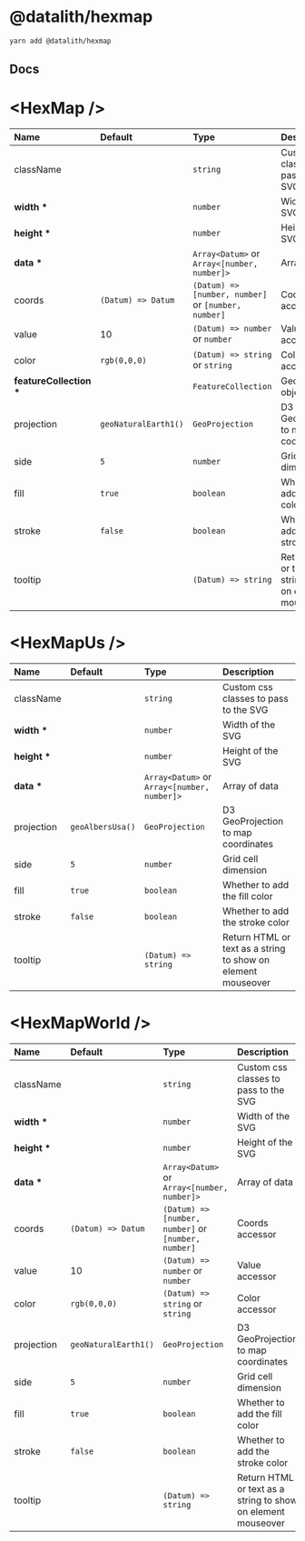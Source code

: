 # @datalith/hexmap

```sh
yarn add @datalith/hexmap
```

## Docs

# \<HexMap \/>

| Name                        | Default              | Type                                                | Description                                                  |
| :-------------------------- | :------------------- | :-------------------------------------------------- | :----------------------------------------------------------- |
| className                   |                      | `string`                                            | Custom css classes to pass to the SVG                        |
| <b>width \*</b>             |                      | `number`                                            | Width of the SVG                                             |
| <b>height \*</b>            |                      | `number`                                            | Height of the SVG                                            |
| <b>data \*</b>              |                      | `Array<Datum>` or `Array<[number, number]>`         | Array of data                                                |
| coords                      | `(Datum) => Datum`   | `(Datum) => [number, number]` or `[number, number]` | Coords accessor                                              |
| value                       | 10                   | `(Datum) => number` or `number`                     | Value accessor                                               |
| color                       | `rgb(0,0,0)`         | `(Datum) => string` or `string`                     | Color accessor                                               |
| <b>featureCollection \*</b> |                      | `FeatureCollection`                                 | GeoJson object                                               |
| projection                  | `geoNaturalEarth1()` | `GeoProjection`                                     | D3 GeoProjection to map coordinates                          |
| side                        | `5`                  | `number`                                            | Grid cell dimension                                          |
| fill                        | `true`               | `boolean`                                           | Whether to add the fill color                                |
| stroke                      | `false`              | `boolean`                                           | Whether to add the stroke color                              |
| tooltip                     |                      | `(Datum) => string`                                 | Return HTML or text as a string to show on element mouseover |

# \<HexMapUs \/>

| Name             | Default          | Type                                        | Description                                                  |
| :--------------- | :--------------- | :------------------------------------------ | :----------------------------------------------------------- |
| className        |                  | `string`                                    | Custom css classes to pass to the SVG                        |
| <b>width \*</b>  |                  | `number`                                    | Width of the SVG                                             |
| <b>height \*</b> |                  | `number`                                    | Height of the SVG                                            |
| <b>data \*</b>   |                  | `Array<Datum>` or `Array<[number, number]>` | Array of data                                                |
| projection       | `geoAlbersUsa()` | `GeoProjection`                             | D3 GeoProjection to map coordinates                          |
| side             | `5`              | `number`                                    | Grid cell dimension                                          |
| fill             | `true`           | `boolean`                                   | Whether to add the fill color                                |
| stroke           | `false`          | `boolean`                                   | Whether to add the stroke color                              |
| tooltip          |                  | `(Datum) => string`                         | Return HTML or text as a string to show on element mouseover |

# \<HexMapWorld \/>

| Name             | Default              | Type                                                | Description                                                  |
| :--------------- | :------------------- | :-------------------------------------------------- | :----------------------------------------------------------- |
| className        |                      | `string`                                            | Custom css classes to pass to the SVG                        |
| <b>width \*</b>  |                      | `number`                                            | Width of the SVG                                             |
| <b>height \*</b> |                      | `number`                                            | Height of the SVG                                            |
| <b>data \*</b>   |                      | `Array<Datum>` or `Array<[number, number]>`         | Array of data                                                |
| coords           | `(Datum) => Datum`   | `(Datum) => [number, number]` or `[number, number]` | Coords accessor                                              |
| value            | 10                   | `(Datum) => number` or `number`                     | Value accessor                                               |
| color            | `rgb(0,0,0)`         | `(Datum) => string` or `string`                     | Color accessor                                               |
| projection       | `geoNaturalEarth1()` | `GeoProjection`                                     | D3 GeoProjection to map coordinates                          |
| side             | `5`                  | `number`                                            | Grid cell dimension                                          |
| fill             | `true`               | `boolean`                                           | Whether to add the fill color                                |
| stroke           | `false`              | `boolean`                                           | Whether to add the stroke color                              |
| tooltip          |                      | `(Datum) => string`                                 | Return HTML or text as a string to show on element mouseover |

